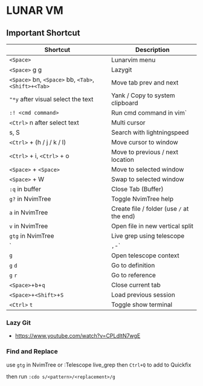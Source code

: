 

# LUNAR VM


## Important Shortcut

| Shortcut                                             | Description                               |
|------------------------------------------------------|-------------------------------------------|
| `<Space>`                                            | Lunarvim menu                             |
| `<Space>` g g                                        | Lazygit                                   |
| `<Space>` bn, `<Space>` bb, `<Tab>`, `<Shift>+<Tab>` | Move tab prev and next                    |
| `"*y` after visual select the text                   | Yank / Copy to system clipboard           |
| `:! <cmd command>`                                   | Run cmd command in vim`                   |
| `<Ctrl>` n after select text                         | Multi cursor                              |
| s, S                                                 | Search with lightningspeed                |
| `<Ctrl>` + (h / j / k / l)                           | Move cursor to window                     |
| `<Ctrl>` + i, `<Ctrl>` + o                           | Move to previous / next location          |
| `<Space>` + `<Space>`                                | Move to selected window                   |
| `<Space>` + W                                        | Swap to selected window                   |
| `:q` in buffer                                       | Close Tab (Buffer)                        |
| `g?` in NvimTree                                     | Toggle NvimTree help                      |
| `a` in NvimTree                                      | Create file / folder (use `/` at the end) |
| `v` in NvimTree                                      | Open file in new vertical split           |
| `gtg` in NvimTree                                    | Live grep using telescope                 |
| `|` , `-`                                            | Vertical / Horizontal Split               |
| `g`                                                  | Open telescope context                    |
| `g` `d`                                              | Go to definition                          |
| `g` `r`                                              | Go to reference                           |
| `<Space>`+`b`+`q`                                    | Close current tab                         |
| `<Space>`+`<Shift>`+`S`                              | Load previous session                     |
| `<Ctrl>` `t`                                         | Toggle show terminal                      |

### Lazy Git

- https://www.youtube.com/watch?v=CPLdltN7wgE

### Find and Replace

use `gtg` in NvimTree or :Telescope live_grep then `Ctrl+Q` to add to Quickfix

then run `:cdo s/<pattern>/<replacement>/g`




